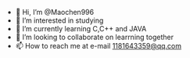 - 👋 Hi, I’m @Maochen996
- 👀 I’m interested in studying 
- 🌱 I’m currently learning C,C++ and JAVA
- 💞️ I’m looking to collaborate on learrning together
- 📫 How to reach me at e-mail 1181643359@qq.com

<!---
Maochen996/Maochen996 is a ✨ special ✨ repository because its `README.md` (this file) appears on your GitHub profile.
You can click the Preview link to take a look at your changes.
--->
